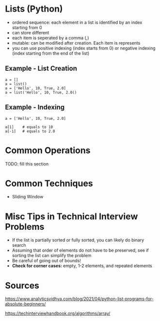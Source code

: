 # Lists (Python)
* ordered sequence: each element in a list is identified by an index starting from 0
* can store different
* each item is seperated by a comma (,) 
* mutable: can be modified after creation. Each item is represents 
* you can use positive indexing (index starts from 0) or negative indexing (index starting from the end of the list)

## Example - List Creation
```
a = []
a = list()
a = ['Hello', 10, True, 2.0]
a = list('Hello', 10, True, 2.0()
```

## Example - Indexing
```
a = ['Hello', 10, True, 2.0]

a[1]    # equals to 10
a[-1]   # equals to 2.0
```

# Common Operations
TODO: fill this section

# Common Techniques 
* Sliding Window 

# Misc Tips in Technical Interview Problems
* If the list is partially sorted or fully sorted, you can likely do binary search
* Assuming that order of elements do not have to be preserved, see if sorting the list can simplify the problem
* Be careful of going out of bounds! 
* **Check for corner cases:** empty, 1-2 elements, and repeated elements 

# Sources 
https://www.analyticsvidhya.com/blog/2021/04/python-list-programs-for-absolute-beginners/

https://techinterviewhandbook.org/algorithms/array/